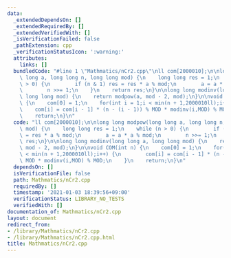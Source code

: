 ```yaml
---
data:
  _extendedDependsOn: []
  _extendedRequiredBy: []
  _extendedVerifiedWith: []
  _isVerificationFailed: false
  _pathExtension: cpp
  _verificationStatusIcon: ':warning:'
  attributes:
    links: []
  bundledCode: "#line 1 \"Mathmatics/nCr2.cpp\"\nll com[2000010];\n\nlong long modpow(long\
    \ long a, long long n, long long mod) {\n    long long res = 1;\n    while (n\
    \ > 0) {\n        if (n & 1) res = res * a % mod;\n        a = a * a % mod;\n\
    \        n >>= 1;\n    }\n    return res;\n}\n\nlong long modinv(long long a,\
    \ long long mod) {\n    return modpow(a, mod - 2, mod);\n}\n\nvoid COM(int n)\
    \ {\n    com[0] = 1;\n    for(int i = 1;i < min(n + 1,2000010ll);i++) {\n    \
    \    com[i] = com[i - 1] * (n - (i - 1)) % MOD * modinv(i,MOD) % MOD;\n    }\n\
    \    return;\n}\n"
  code: "ll com[2000010];\n\nlong long modpow(long long a, long long n, long long\
    \ mod) {\n    long long res = 1;\n    while (n > 0) {\n        if (n & 1) res\
    \ = res * a % mod;\n        a = a * a % mod;\n        n >>= 1;\n    }\n    return\
    \ res;\n}\n\nlong long modinv(long long a, long long mod) {\n    return modpow(a,\
    \ mod - 2, mod);\n}\n\nvoid COM(int n) {\n    com[0] = 1;\n    for(int i = 1;i\
    \ < min(n + 1,2000010ll);i++) {\n        com[i] = com[i - 1] * (n - (i - 1)) %\
    \ MOD * modinv(i,MOD) % MOD;\n    }\n    return;\n}\n"
  dependsOn: []
  isVerificationFile: false
  path: Mathmatics/nCr2.cpp
  requiredBy: []
  timestamp: '2021-01-03 18:39:56+09:00'
  verificationStatus: LIBRARY_NO_TESTS
  verifiedWith: []
documentation_of: Mathmatics/nCr2.cpp
layout: document
redirect_from:
- /library/Mathmatics/nCr2.cpp
- /library/Mathmatics/nCr2.cpp.html
title: Mathmatics/nCr2.cpp
---
```

